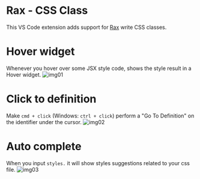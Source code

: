 # Rax - CSS Class

This VS Code extension adds support for [Rax](https://rax.js.org/) write CSS classes.


# Hover widget

Whenever you hover over some JSX style code, shows the style result in a Hover widget.
![img01](https://img.alicdn.com/tfs/TB16WClt.Y1gK0jSZFCXXcwqXXa-1468-906.gif)

# Click to definition

Make `cmd + click`  (Windows: `ctrl + click`) perform a "Go To Definition" on the identifier under the cursor. 
![img02](https://img.alicdn.com/tfs/TB1pb1ltYY1gK0jSZTEXXXDQVXa-1468-906.gif)

# Auto complete

When you input `styles.` it will show styles suggestions related to your css file.
![img03](https://img.alicdn.com/tfs/TB1UDGht.Y1gK0jSZFMXXaWcVXa-1468-906.gif)


